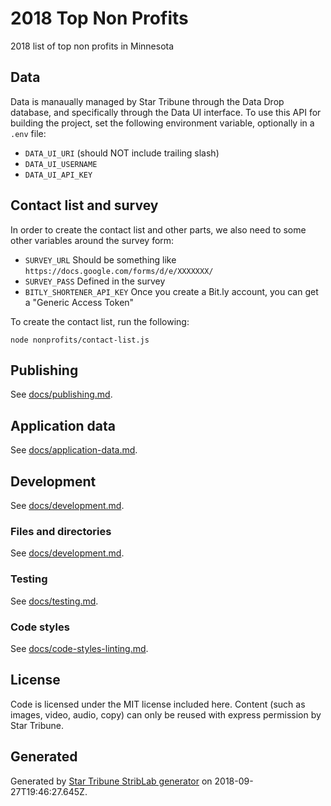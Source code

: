 # 2018 Top Non Profits

2018 list of top non profits in Minnesota

## Data

Data is manaually managed by Star Tribune through the Data Drop database, and specifically through the Data UI interface. To use this API for building the project, set the following environment variable, optionally in a `.env` file:

- `DATA_UI_URI` (should NOT include trailing slash)
- `DATA_UI_USERNAME`
- `DATA_UI_API_KEY`

## Contact list and survey

In order to create the contact list and other parts, we also need to some other variables around the survey form:

- `SURVEY_URL` Should be something like `https://docs.google.com/forms/d/e/XXXXXXX/`
- `SURVEY_PASS` Defined in the survey
- `BITLY_SHORTENER_API_KEY` Once you create a Bit.ly account, you can get a "Generic Access Token"

To create the contact list, run the following:

```
node nonprofits/contact-list.js
```

## Publishing

See [docs/publishing.md](./docs/publishing.md).

## Application data

See [docs/application-data.md](./docs/application-data.md).

## Development

See [docs/development.md](./docs/development.md).

### Files and directories

See [docs/development.md](./docs/files-directories.md).

### Testing

See [docs/testing.md](./docs/testing.md).

### Code styles

See [docs/code-styles-linting.md](./docs/code-styles-linting.md).

## License

Code is licensed under the MIT license included here. Content (such as images, video, audio, copy) can only be reused with express permission by Star Tribune.

## Generated

Generated by [Star Tribune StribLab generator](https://github.com/striblab/generator-striblab) on 2018-09-27T19:46:27.645Z.
